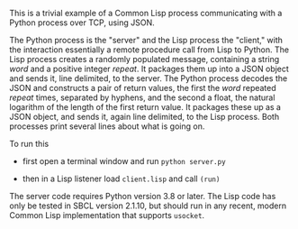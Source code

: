 This is a trivial example of a Common Lisp process communicating with a Python process over TCP, using JSON.

The Python process is the "server" and the Lisp process the "client," with the interaction essentially
a remote procedure call from Lisp to Python. The Lisp process creates a randomly populated message,
containing a string _word_ and a positive integer _repeat_. It packages them up into a JSON object
and sends it, line delimited, to the server. The Python process decodes the JSON and constructs
a pair of return values, the first the *word* repeated *repeat* times, separated by hyphens, and the
second a float, the natural logarithm of the length of the first return value. It packages these up
as a JSON object, and sends it, again line delimited, to the Lisp process. Both processes print several
lines about what is going on.

To run this

- first open a terminal window and run `python server.py`

- then in a Lisp listener load `client.lisp` and call `(run)`

The server code requires Python version 3.8 or later. The Lisp code has only be tested in SBCL version 2.1.10, but
should run in any recent, modern Common Lisp implementation that supports `usocket`.
